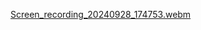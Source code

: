 [Screen_recording_20240928_174753.webm](https://github.com/user-attachments/assets/84bed9a0-1a3f-47c5-930e-074d16aa06c7)
